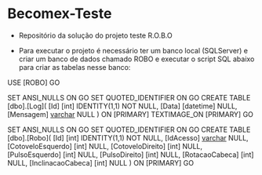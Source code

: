 # Becomex-Teste

* Repositório da solução do projeto teste R.O.B.O

- Para executar o projeto é necessário ter um banco local (SQLServer) e criar um banco de dados chamado ROBO e executar o script SQL abaixo para criar as tabelas nesse banco:

USE [ROBO]
GO

SET ANSI_NULLS ON
GO
SET QUOTED_IDENTIFIER ON
GO
CREATE TABLE [dbo].[Log](
	[Id] [int] IDENTITY(1,1) NOT NULL,
	[Data] [datetime] NULL,
	[Mensagem] [varchar](max) NULL
) ON [PRIMARY] TEXTIMAGE_ON [PRIMARY]
GO

SET ANSI_NULLS ON
GO
SET QUOTED_IDENTIFIER ON
GO
CREATE TABLE [dbo].[Robo](
	[Id] [int] IDENTITY(1,1) NOT NULL,
	[IdAcesso] [varchar](50) NULL,
	[CotoveloEsquerdo] [int] NULL,
	[CotoveloDireito] [int] NULL,
	[PulsoEsquerdo] [int] NULL,
	[PulsoDireito] [int] NULL,
	[RotacaoCabeca] [int] NULL,
	[InclinacaoCabeca] [int] NULL
) ON [PRIMARY]
GO


